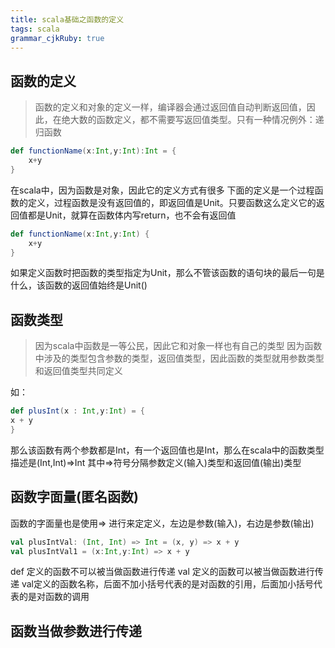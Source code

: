 ```yaml
---
title: scala基础之函数的定义 
tags: scala
grammar_cjkRuby: true
---
```


## 函数的定义

> 函数的定义和对象的定义一样，编译器会通过返回值自动判断返回值，因此，在绝大数的函数定义，都不需要写返回值类型。只有一种情况例外：递归函数

``` scala
def functionName(x:Int,y:Int):Int = {
	x+y
}
```

在scala中，因为函数是对象，因此它的定义方式有很多
下面的定义是一个过程函数的定义，过程函数是没有返回值的，即返回值是Unit。只要函数这么定义它的返回值都是Unit，就算在函数体内写return，也不会有返回值

``` scala
def functionName(x:Int,y:Int) {
	x+y
}
```
如果定义函数时把函数的类型指定为Unit，那么不管该函数的语句块的最后一句是什么，该函数的返回值始终是Unit()

## 函数类型

> 因为scala中函数是一等公民，因此它和对象一样也有自己的类型
> 因为函数中涉及的类型包含参数的类型，返回值类型，因此函数的类型就用参数类型和返回值类型共同定义

如：

``` scala
def plusInt(x : Int,y:Int) = {
x + y
}
```

那么该函数有两个参数都是Int，有一个返回值也是Int，那么在scala中的函数类型描述是(Int,Int)=>Int
其中=>符号分隔参数定义(输入)类型和返回值(输出)类型

## 函数字面量(匿名函数)

函数的字面量也是使用=> 进行来定定义，左边是参数(输入)，右边是参数(输出)

``` scala
val plusIntVal: (Int, Int) => Int = (x, y) => x + y
val plusIntVal1 = (x:Int,y:Int) => x + y
```

def 定义的函数不可以被当做函数进行传递
val 定义的函数可以被当做函数进行传递
val定义的函数名称，后面不加小括号代表的是对函数的引用，后面加小括号代表的是对函数的调用

## 函数当做参数进行传递


